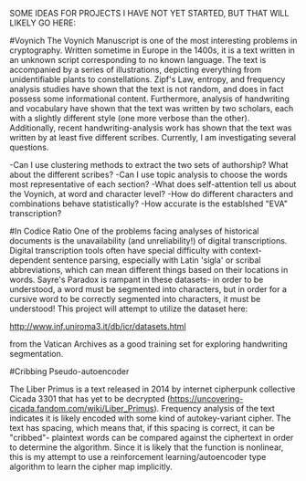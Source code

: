 SOME IDEAS FOR PROJECTS I HAVE NOT YET STARTED, BUT THAT WILL LIKELY GO HERE:

#Voynich
The Voynich Manuscript is one of the most interesting problems in cryptography. Written sometime in Europe in the 1400s, it is a text written in an unknown script corresponding to no known language.
The text is accompanied by a series of illustrations, depicting everything from unidentifiable plants to constellations.
Zipf's Law, entropy, and frequency analysis studies have shown that the text is not random, and does in fact possess some informational content. Furthermore, analysis of handwriting and vocabulary have
shown that the text was written by two scholars, each with a slightly different style (one more verbose than the other). Additionally, recent handwriting-analysis work has shown that the text
was written by at least five different scribes. Currently, I am investigating several questions.

-Can I use clustering methods to extract the two sets of authorship? What about the different scribes?
-Can I use topic analysis to choose the words most representative of each section?
-What does self-attention tell us about the Voynich, at word and character level?
-How do different characters and combinations behave statistically?
-How accurate is the establshed "EVA" transcription?

#In Codice Ratio
One of the problems facing analyses of historical documents is the unavailability (and unreliability!) of digital transcriptions. Digital transcription tools often have special difficulty with 
context-dependent sentence parsing, especially with Latin 'sigla' or scribal abbreviations, which can mean different things based on their locations in words. Sayre's Paradox is rampant in these 
datasets- in order to be understood, a word must be segmented into characters, but in order for a cursive word to be correctly segmented into characters, it must be understood! 
This project will attempt to utilize the dataset here:

http://www.inf.uniroma3.it/db/icr/datasets.html

from the Vatican Archives as a good training set for exploring handwriting segmentation.

#Cribbing Pseudo-autoencoder

The Liber Primus is a text released in 2014 by internet cipherpunk collective Cicada 3301 that has yet to be decrypted (https://uncovering-cicada.fandom.com/wiki/Liber_Primus). 
Frequency analysis of the text indicates it is likely encoded with some kind of autokey-variant cipher. The text has spacing, which means that, if this spacing is correct, it can be "cribbed"- 
plaintext words can be compared against the ciphertext in order to determine the algorithm. Since it is likely that the function is nonlinear, this is my attempt to use a reinforcement 
learning/autoencoder type algorithm to learn the cipher map implicitly.
